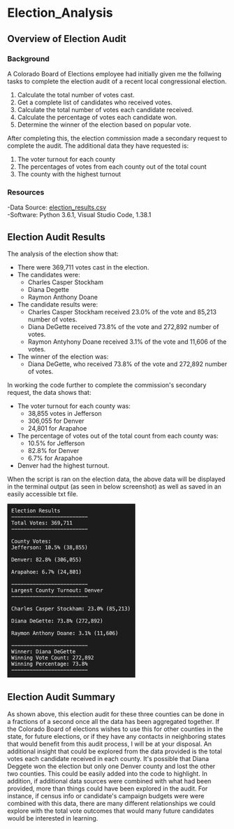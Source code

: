 # Election_Analysis

## Overview of Election Audit
### Background 
A Colorado Board of Elections employee had initially given me the follwing tasks to complete the election audit of a recent local congressional election.

1. Calculate the total number of votes cast.
2. Get a complete list of candidates who received votes.
3. Calculate the total number of votes each candidate received.
4. Calculate the percentage of votes each candidate won.
5. Determine the winner of the election based on popular vote.

After completing this, the election commission made a secondary request to complete the audit.  The additional data they have requested is:
1. The voter turnout for each county
2. The percentages of votes from each county out of the total count
3. The county with the highest turnout

### Resources
-Data Source: [election_results.csv](https://github.com/Bulzeye89/Election_Analysis/blob/main/Resources/election_results.csv)<br />
-Software: Python 3.6.1, Visual Studio Code, 1.38.1

## Election Audit Results
The analysis of the election show that:
- There were 369,711 votes cast in the election.
- The candidates were:
  - Charles Casper Stockham
  - Diana Degette
  - Raymon Anthony Doane
- The candidate results were:
  - Charles Casper Stockham received 23.0% of the vote and 85,213 number of votes.
  - Diana DeGette received 73.8% of the vote and 272,892 number of votes.
  - Raymon Antyhony Doane received 3.1% of the vote and 11,606 of the votes.<br />
- The winner of the election was:
  - Diana DeGette, who received 73.8% of the vote and 272,892 number of votes.

In working the code further to complete the commission's secondary request, the data shows that:
- The voter turnout for each county was:
  - 38,855 votes in Jefferson
  - 306,055 for Denver
  - 24,801 for Arapahoe
- The percentage of votes out of the total count from each county was:
  - 10.5% for Jefferson
  - 82.8% for Denver
  - 6.7% for Arapahoe
- Denver had the highest turnout.  

When the script is ran on the election data, the above data will be displayed in the terminal output (as seen in below screenshot) as well as saved in an easily accessible txt file.  

![terminal output](https://github.com/Bulzeye89/Election_Analysis/blob/main/Resources/Election-Analysis-terminal-output.png)



## Election Audit Summary

As shown above, this election audit for these three counties can be done in a fractions of a second once all the data has been aggregated together.  If the Colorado Board of elections wishes to use this for other counties in the state, for future elections, or if they have any contacts in neighboring states that would benefit from this audit process, I will be at your disposal.  An additional insight that could be explored from the data provided is the total votes each candidate received in each county.  It's possible that Diana Deggete won the election but only one Denver county and lost the other two counties.  This could be easily added into the code to highlight.  In addition, if additional data sources were combined with what had been provided, more than things could have been explored in the audit.  For instance, if census info or candidate's campaign budgets were were combined with this data, there are many different relationships we could explore with the total vote outcomes that would many future candidates would be interested in learning.  

